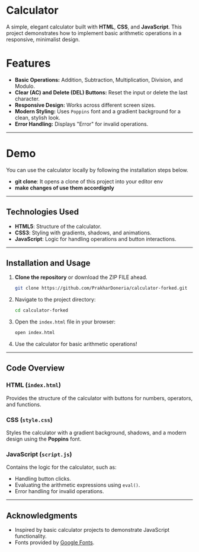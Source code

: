 # Calculator

A simple, elegant calculator built with **HTML**, **CSS**, and **JavaScript**. This project demonstrates how to implement basic arithmetic operations in a responsive, minimalist design.

# Features
- **Basic Operations:** Addition, Subtraction, Multiplication, Division, and Modulo.
- **Clear (AC) and Delete (DEL) Buttons:** Reset the input or delete the last character.
- **Responsive Design:** Works across different screen sizes.
- **Modern Styling:** Uses `Poppins` font and a gradient background for a clean, stylish look.
- **Error Handling:** Displays "Error" for invalid operations.

---

# Demo
You can use the calculator locally by following the installation steps below.

- **git clone**: It opens a clone of this project into your editor env
- **make changes of use them accordignly**
---

## Technologies Used
- **HTML5**: Structure of the calculator.
- **CSS3**: Styling with gradients, shadows, and animations.
- **JavaScript**: Logic for handling operations and button interactions.

---

## Installation and Usage
1. **Clone the repository** or download the ZIP FILE ahead.
   ```bash
   git clone https://github.com/PrakharDoneria/calculator-forked.git
   ```
2. Navigate to the project directory:
   ```bash
   cd calculator-forked
   ```
3. Open the `index.html` file in your browser:
   ```bash
   open index.html
   ```
4. Use the calculator for basic arithmetic operations!

---

## Code Overview

### HTML (`index.html`)
Provides the structure of the calculator with buttons for numbers, operators, and functions.

### CSS (`style.css`)
Styles the calculator with a gradient background, shadows, and a modern design using the **Poppins** font.

### JavaScript (`script.js`)
Contains the logic for the calculator, such as:
- Handling button clicks.
- Evaluating the arithmetic expressions using `eval()`.
- Error handling for invalid operations.

---

## Acknowledgments
- Inspired by basic calculator projects to demonstrate JavaScript functionality.
- Fonts provided by [Google Fonts](https://fonts.google.com/).
